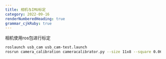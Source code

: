 ```yaml
---
title: 相机与IMU标定
category: 2022-09-16
renderNumberedHeading: true
grammar_cjkRuby: true
---
```


相机使用ros包进行标定 
``` bash
roslaunch usb_cam usb_cam-test.launch
rosrun camera_calibration cameracalibrator.py --size 11x8 --square 0.06 image:=/usb_cam/image_raw camera:=/usb_cam
```

